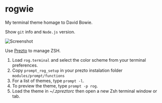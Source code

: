 # rogwie
My terminal theme homage to David Bowie.

Show `git` info and `Node.js` version.

![Screenshot](http://i.imgur.com/3HI5UcK.png)

Use [Prezto](https://github.com/sorin-ionescu/prezto) to manage ZSH.

  1. Load `rog.terminal` and select the color scheme from your terminal preferences.
  2. Copy `prompt_rog_setup` in your prezto instalation folder `modules/prompt/functions`
  3. For a list of themes, type `prompt -l`.
  4. To preview the theme, type `prompt -p rog`.
  5. Load the theme in *~/.zpreztorc* then open a new Zsh terminal window or tab.
